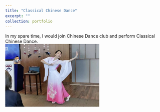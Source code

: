```yaml
---
title: "Classical Chinese Dance"
excerpt: ""
collection: portfolio
---
```

In my spare time, I would join Chinese Dance club and perform Classical Chinese Dance.<br/>
<img src='../images/WechatIMG670.jpg' width="300" height="200">
